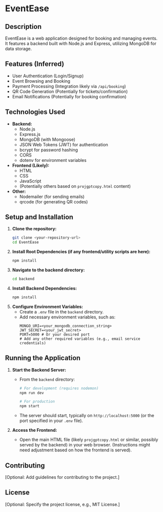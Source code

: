# EventEase

## Description

EventEase is a web application designed for booking and managing events. It features a backend built with Node.js and Express, utilizing MongoDB for data storage.

## Features (Inferred)

*   User Authentication (Login/Signup)
*   Event Browsing and Booking
*   Payment Processing (Integration likely via `/api/booking`)
*   QR Code Generation (Potentially for tickets/confirmation)
*   Email Notifications (Potentially for booking confirmation)

## Technologies Used

*   **Backend:**
    *   Node.js
    *   Express.js
    *   MongoDB (with Mongoose)
    *   JSON Web Tokens (JWT) for authentication
    *   bcrypt for password hashing
    *   CORS
    *   dotenv for environment variables
*   **Frontend (Likely):**
    *   HTML
    *   CSS
    *   JavaScript
    *   (Potentially others based on `projgptcopy.html` content)
*   **Other:**
    *   Nodemailer (for sending emails)
    *   qrcode (for generating QR codes)

## Setup and Installation

1.  **Clone the repository:**
    ```bash
    git clone <your-repository-url>
    cd EventEase
    ```
2.  **Install Root Dependencies (if any frontend/utility scripts are here):**
    ```bash
    npm install
    ```
3.  **Navigate to the backend directory:**
    ```bash
    cd backend
    ```
4.  **Install Backend Dependencies:**
    ```bash
    npm install
    ```
5.  **Configure Environment Variables:**
    *   Create a `.env` file in the `backend` directory.
    *   Add necessary environment variables, such as:
        ```
        MONGO_URI=<your_mongodb_connection_string>
        JWT_SECRET=<your_jwt_secret>
        PORT=5000 # Or your desired port
        # Add any other required variables (e.g., email service credentials)
        ```

## Running the Application

1.  **Start the Backend Server:**
    *   From the `backend` directory:
        ```bash
        # For development (requires nodemon)
        npm run dev

        # For production
        npm start
        ```
    *   The server should start, typically on `http://localhost:5000` (or the port specified in your `.env` file).

2.  **Access the Frontend:**
    *   Open the main HTML file (likely `projgptcopy.html` or similar, possibly served by the backend) in your web browser. (Instructions might need adjustment based on how the frontend is served).

## Contributing

[Optional: Add guidelines for contributing to the project.]

## License

[Optional: Specify the project license, e.g., MIT License.]
